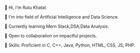 👋 Hi, I'm Rutu Khatal.

👀 I'm into field of Artificial Intelligence and Data Science.

🌱 Currently learning Mern Stack,DSA,Data Analysis.
 
💞️ Open to collaboration on impactful projects.

💼 Skills: Proficient in C, C++, Java, Python, HTML, CSS, JS, PHP.
 


